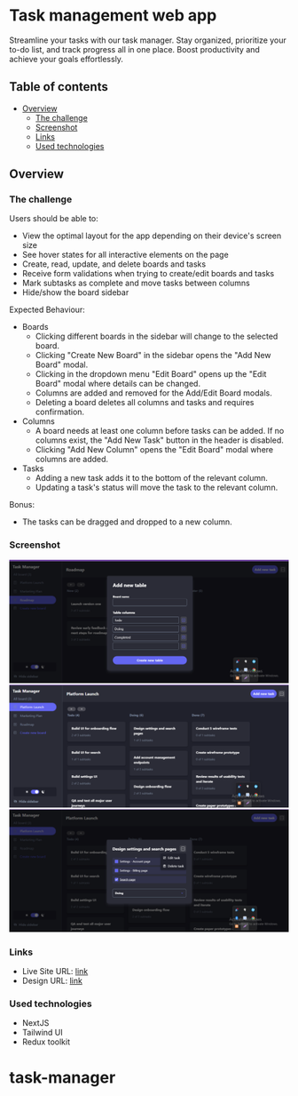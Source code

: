 # Task management web app

Streamline your tasks with our task manager. Stay organized, prioritize
your to-do list, and track progress all in one place. Boost productivity
and achieve your goals effortlessly.

## Table of contents

- [Overview](#overview)
  - [The challenge](#the-challenge)
  - [Screenshot](#screenshot)
  - [Links](#links)
  - [Used technologies](#used-technologies)

## Overview

### The challenge

Users should be able to:

- View the optimal layout for the app depending on their device's screen size
- See hover states for all interactive elements on the page
- Create, read, update, and delete boards and tasks
- Receive form validations when trying to create/edit boards and tasks
- Mark subtasks as complete and move tasks between columns
- Hide/show the board sidebar

Expected Behaviour:

- Boards
  - Clicking different boards in the sidebar will change to the selected board.
  - Clicking "Create New Board" in the sidebar opens the "Add New Board" modal.
  - Clicking in the dropdown menu "Edit Board" opens up the "Edit Board" modal where details can be changed.
  - Columns are added and removed for the Add/Edit Board modals.
  - Deleting a board deletes all columns and tasks and requires confirmation.
- Columns
  - A board needs at least one column before tasks can be added. If no columns exist, the "Add New Task" button in the header is disabled.
  - Clicking "Add New Column" opens the "Edit Board" modal where columns are added.
- Tasks
  - Adding a new task adds it to the bottom of the relevant column.
  - Updating a task's status will move the task to the relevant column.

Bonus:

- The tasks can be dragged and dropped to a new column.

### Screenshot

![Screenshot](./screenshots/Screenshot_1.png)
![Screenshot](./screenshots/Screenshot_2.png)
![Screenshot](./screenshots/Screenshot_3.png)

### Links

- Live Site URL: [link]([https://task-manager-plan.vercel.app/](https://task-manager-plan.vercel.app/))
- Design URL: [link](https://www.frontendmentor.io/challenges/)

### Used technologies

- NextJS
- Tailwind UI
- Redux toolkit
# task-manager
